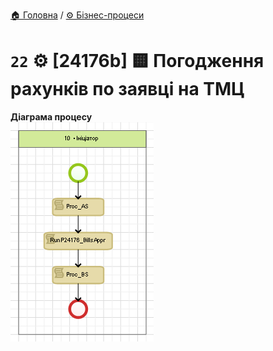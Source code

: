 ﻿[🏠 Головна](../../../README.MD) / [⚙️ Бізнес-процеси](../../README.MD) 

# `22` ⚙️ [24176b] 🟨 Погодження рахунків по заявці на ТМЦ

**Діаграма процесу**  
![Діаграма процесу](./Pictures/ProcDiagram.png)